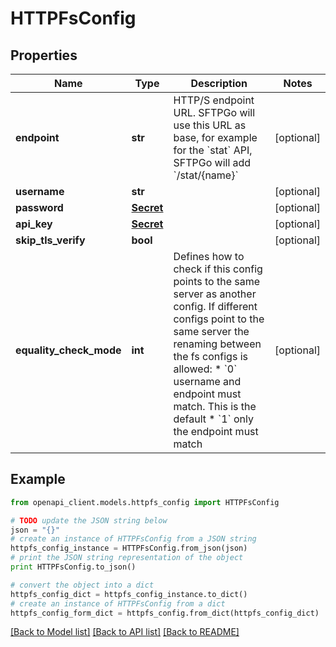 # HTTPFsConfig


## Properties
Name | Type | Description | Notes
------------ | ------------- | ------------- | -------------
**endpoint** | **str** | HTTP/S endpoint URL. SFTPGo will use this URL as base, for example for the &#x60;stat&#x60; API, SFTPGo will add &#x60;/stat/{name}&#x60; | [optional]
**username** | **str** |  | [optional]
**password** | [**Secret**](Secret.md) |  | [optional]
**api_key** | [**Secret**](Secret.md) |  | [optional]
**skip_tls_verify** | **bool** |  | [optional]
**equality_check_mode** | **int** | Defines how to check if this config points to the same server as another config. If different configs point to the same server the renaming between the fs configs is allowed:  * &#x60;0&#x60; username and endpoint must match. This is the default  * &#x60;1&#x60; only the endpoint must match  | [optional]

## Example

```python
from openapi_client.models.httpfs_config import HTTPFsConfig

# TODO update the JSON string below
json = "{}"
# create an instance of HTTPFsConfig from a JSON string
httpfs_config_instance = HTTPFsConfig.from_json(json)
# print the JSON string representation of the object
print HTTPFsConfig.to_json()

# convert the object into a dict
httpfs_config_dict = httpfs_config_instance.to_dict()
# create an instance of HTTPFsConfig from a dict
httpfs_config_form_dict = httpfs_config.from_dict(httpfs_config_dict)
```
[[Back to Model list]](../README.md#documentation-for-models) [[Back to API list]](../README.md#documentation-for-api-endpoints) [[Back to README]](../README.md)
